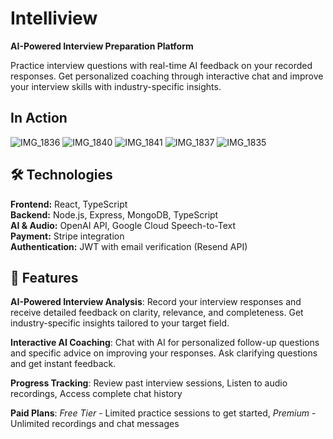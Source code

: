 # Intelliview

**AI-Powered Interview Preparation Platform**

Practice interview questions with real-time AI feedback on your recorded responses. Get personalized coaching through interactive chat and improve your interview skills with industry-specific insights.

## In Action
![IMG_1836](https://github.com/user-attachments/assets/3d347c4e-94fa-4b71-86c8-749c81f3f23b)
![IMG_1840](https://github.com/user-attachments/assets/394ef7db-4ad2-44fb-9830-a72972bdf9b7)
![IMG_1841](https://github.com/user-attachments/assets/34dd66a6-2990-4124-bfd4-a8e5d88edb4c)
![IMG_1837](https://github.com/user-attachments/assets/8da2358c-1573-45a4-b307-47394fb5aa2e)
![IMG_1835](https://github.com/user-attachments/assets/12234b81-1604-4dbd-97fc-d3e7b035d4e9)

## 🛠️ Technologies

**Frontend:** React, TypeScript <br>
**Backend:** Node.js, Express, MongoDB, TypeScript <br>
**AI & Audio:** OpenAI API, Google Cloud Speech-to-Text <br>
**Payment:** Stripe integration <br>
**Authentication:** JWT with email verification (Resend API)

## 🎯 Features

**AI-Powered Interview Analysis**: Record your interview responses and receive detailed feedback on clarity, relevance, and completeness. Get industry-specific insights tailored to your target field.

**Interactive AI Coaching**: Chat with AI for personalized follow-up questions and specific advice on improving your responses. Ask clarifying questions and get instant feedback.

**Progress Tracking**: Review past interview sessions, Listen to audio recordings, Access complete chat history

**Paid Plans**: _Free Tier_ - Limited practice sessions to get started, _Premium_ - Unlimited recordings and chat messages
